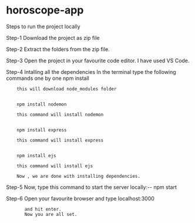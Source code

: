 # horoscope-app
Steps to run the project locally

Step-1 Download the project as zip file


Step-2 Extract the folders from the zip file.


Step-3 Open the project in your favourite code editor. I have used VS Code.


Step-4 Intalling all the dependencies
        In the terminal type the following commands one by one
        npm install
        
        this will download node_modules folder
        
        
        npm install nodemon
        
        this command will install nodemon
        
        
        npm install express
        
        this command will install express
        
        
        npm install ejs
        
        this command will install ejs
        
        Now , we are done with installing dependencies.
        
        
  Step-5   Now, type this command to start the server locally:--
            npm start
            
            
  Step-6   Open your favourite browser and type 
            localhost:3000
            
           and hit enter.
           Now you are all set.
